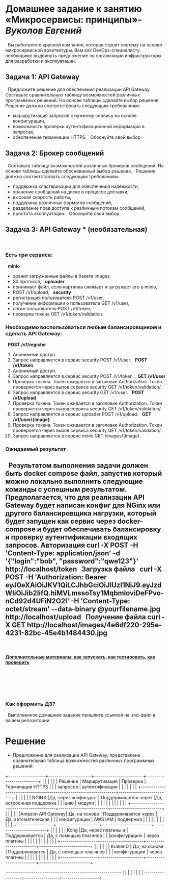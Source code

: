 # **Домашнее задание к занятию «Микросервисы: принципы»**-***Вуколов Евгений***
 
Вы работаете в крупной компании, которая строит систему на основе микросервисной архитектуры.
Вам как DevOps-специалисту необходимо выдвинуть предложение по организации инфраструктуры для разработки и эксплуатации.
 
## **Задача 1: API Gateway** 
 
Предложите решение для обеспечения реализации API Gateway. Составьте сравнительную таблицу возможностей различных программных решений. На основе таблицы сделайте выбор решения.
 
Решение должно соответствовать следующим требованиям:
- маршрутизация запросов к нужному сервису на основе конфигурации,
- возможность проверки аутентификационной информации в запросах,
- обеспечение терминации HTTPS.
 
Обоснуйте свой выбор.
 
## **Задача 2: Брокер сообщений**
 
Составьте таблицу возможностей различных брокеров сообщений. На основе таблицы сделайте обоснованный выбор решения.
 
Решение должно соответствовать следующим требованиям:
- поддержка кластеризации для обеспечения надёжности,
- хранение сообщений на диске в процессе доставки,
- высокая скорость работы,
- поддержка различных форматов сообщений,
- разделение прав доступа к различным потокам сообщений,
- простота эксплуатации.
 
Обоснуйте свой выбор.
 
## **Задача 3: API Gateway * (необязательная)**
 
### **Есть три сервиса:**
 
**minio**
- хранит загруженные файлы в бакете images,
- S3 протокол,
 
**uploader**
- принимает файл, если картинка сжимает и загружает его в minio,
- POST /v1/upload,
 
**security**
- регистрация пользователя POST /v1/user,
- получение информации о пользователе GET /v1/user,
- логин пользователя POST /v1/token,
- проверка токена GET /v1/token/validation.
 
### **Необходимо воспользоваться любым балансировщиком и сделать API Gateway:**
 
**POST /v1/register**
1. Анонимный доступ.
2. Запрос направляется в сервис security POST /v1/user.
 
**POST /v1/token**
1. Анонимный доступ.
2. Запрос направляется в сервис security POST /v1/token.
 
**GET /v1/user**
1. Проверка токена. Токен ожидается в заголовке Authorization. Токен проверяется через вызов сервиса security GET /v1/token/validation/.
2. Запрос направляется в сервис security GET /v1/user.
 
**POST /v1/upload**
1. Проверка токена. Токен ожидается в заголовке Authorization. Токен проверяется через вызов сервиса security GET /v1/token/validation/.
2. Запрос направляется в сервис uploader POST /v1/upload.
 
**GET /v1/user/{image}**
1. Проверка токена. Токен ожидается в заголовке Authorization. Токен проверяется через вызов сервиса security GET /v1/token/validation/.
2. Запрос направляется в сервис minio GET /images/{image}.
 
### **Ожидаемый результат**
 
Результатом выполнения задачи должен быть docker compose файл, запустив который можно локально выполнить следующие команды с успешным результатом.
Предполагается, что для реализации API Gateway будет написан конфиг для NGinx или другого балансировщика нагрузки, который будет запущен как сервис через docker-compose и будет обеспечивать балансировку и проверку аутентификации входящих запросов.
Авторизация
curl -X POST -H 'Content-Type: application/json' -d '{"login":"bob", "password":"qwe123"}' http://localhost/token
 
**Загрузка файла**
 
curl -X POST -H 'Authorization: Bearer eyJ0eXAiOiJKV1QiLCJhbGciOiJIUzI1NiJ9.eyJzdWIiOiJib2IifQ.hiMVLmssoTsy1MqbmIoviDeFPvo-nCd92d4UFiN2O2I' -H 'Content-Type: octet/stream' --data-binary @yourfilename.jpg http://localhost/upload
 
**Получение файла**
curl -X GET http://localhost/images/4e6df220-295e-4231-82bc-45e4b1484430.jpg
 
---
 
#### [Дополнительные материалы: как запускать, как тестировать, как проверить](https://github.com/netology-code/devkub-homeworks/tree/main/11-microservices-02-principles)
 
---
 
### Как оформить ДЗ?
 
Выполненное домашнее задание пришлите ссылкой на .md-файл в вашем репозитории

# **Решение**


- Предложение для реализации API Gateway, представлена сравнительная таблица возможностей различных программных решений:

 +------------------+---------------------+------------------------+-------------------------+
 |                  |                     |                        |                         |
 |    Решение       |   Маршрутизация     |    Проверка            | Терминация HTTPS        |
 |                  |   запросов          |  аутентификации        |                         |
 |                  |                     |                        |                         | 
 +------------------+---------------------+------------------------+-------------------------+
 |                  |                     |                        |                         |
 |    NGINX         |Да, через конфигура- |  Поддерживается через  |Да, встроенная поддержка |
 |                  |цию                  |  модули                |                         |
 |                  |                     |                        |                         |
 |                  |                     |                        |                         |
 +------------------+---------------------+------------------------+-------------------------+
 |                  |                     |                        |                         |
 |Amazon API Gateway| Да, на основе       | Поддерживается через   | Да, автоматическая      |
 |                  | конфигурации        | AWS IAM                | поддержка               |
 |                  |                     |                        |                         | 
 |                  |                     |                        |                         |
 +------------------+---------------------+------------------------+-------------------------+
 |                  |                     |                        |                         |
 |     Kong         |Да, через плагины и  | Поддерживается         | Да, с помощью плагинов  |
 |                  |конфигурацию         | через плагины          |                         |
 |                  |                     |                        |                         |
 |                  |                     |                        |                         |
 +------------------+---------------------+------------------------+-------------------------+
 |                  |                     |                        |                         | 
 |   KrakenD        | Да, на основе       | Поддерживается         | Да, с помощью плагинов  |
 |                  | конфигурации        | через плагины          |                         | 
 |                  |                     |                        |                         |
 |                  |                     |                        |                         |
 +------------------+---------------------+------------------------+-------------------------+




:-----------------:------------------:-------------------:
|                 |                  |                   |
|                 |                  |                   |
:-----------------:------------------:-------------------:





























































